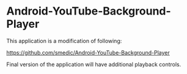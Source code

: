 # Android-YouTube-Background-Player

This application is a modification of following:

https://github.com/smedic/Android-YouTube-Background-Player

Final version of the application will have additional playback controls.